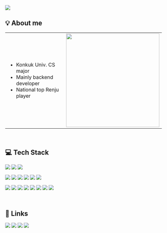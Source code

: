 <img src="https://capsule-render.vercel.app/api?type=waving&color=4cc3db&height=100&section=header" />

<h2>💡 About me</h2>

<table>
<tr>
  <td valign="center">
    <ul>
      <li>Konkuk Univ. CS major</li>
      <li>Mainly backend developer</li>
      <li>National top Renju player</li>
    </ul>
  </td>
  <td>
    <img src="https://github-readme-stats.vercel.app/api/top-langs/?username=isoo127&layout=compact&langs_count=4&theme=transparent" width="300" />
  </td>
</tr>
</table>
<br>

<h2>💻 Tech Stack</h2>

<!-- Languages -->
<p>
  <img src="https://img.shields.io/badge/Java-007396?style=flat-square&logo=openjdk&logoColor=white" />
  <img src="https://img.shields.io/badge/Kotlin-7F52FF?style=flat-square&logo=kotlin&logoColor=white" />
  <img src="https://img.shields.io/badge/C++-00599C?style=flat-square&logo=c%2b%2b&logoColor=white" />
</p>

<!-- Frameworks & DB -->
<p>
  <img src="https://img.shields.io/badge/Spring%20Boot-6DB33F?style=flat-square&logo=springboot&logoColor=white" />
  <img src="https://img.shields.io/badge/Hibernate-59666C?style=flat-square&logo=hibernate&logoColor=white" />
  <img src="https://img.shields.io/badge/Gradle-02303A?style=flat-square&logo=gradle&logoColor=white" />
  <img src="https://img.shields.io/badge/MySQL-4479A1?style=flat-square&logo=mysql&logoColor=white" />
  <img src="https://img.shields.io/badge/Redis-DC382D?style=flat-square&logo=redis&logoColor=white" />
  <img src="https://img.shields.io/badge/Android-3DDC84?style=flat-square&logo=android&logoColor=white" />
</p>

<!-- Tools -->
<p>
  <img src="https://img.shields.io/badge/IntelliJ%20IDEA-000000?style=flat-square&logo=intellijidea&logoColor=white" />
  <img src="https://img.shields.io/badge/Android%20Studio-3DDC84?style=flat-square&logo=androidstudio&logoColor=white" />
  <img src="https://img.shields.io/badge/VS%20Code-007ACC?style=flat-square&logo=visualstudiocode&logoColor=white" />
  <img src="https://img.shields.io/badge/Git-F05032?style=flat-square&logo=git&logoColor=white" />
  <img src="https://img.shields.io/badge/GitHub%20Actions-2088FF?style=flat-square&logo=githubactions&logoColor=white" />
  <img src="https://img.shields.io/badge/Docker-2496ED?style=flat-square&logo=docker&logoColor=white" />
  <img src="https://img.shields.io/badge/AWS-232F3E?style=flat-square&logo=amazonwebservices&logoColor=white" />
  <img src="https://img.shields.io/badge/Mockito-45B8D8?style=flat-square&logo=testinglibrary&logoColor=white" />
</p>
<br>

<h2>🔗 Links</h2>
<a href="https://isoo127.github.io"><img src="https://img.shields.io/badge/Tech%20Blog-181717?style=flat&logo=github&logoColor=white&link=https://isoo127.github.io"/></a>
<a href="https://www.renju.net/people/130071/"><img src="http://img.shields.io/badge/-Renju%20profile-blue?style=flat&logo=googletagmanager" /></a>
<a href="mailto:rdrniel12345@gmail.com"><img src="https://img.shields.io/badge/Email-EA4335?style=flat&logo=Gmail&logoColor=white&link=rdrniel12345@gmail.com"/></a>
<a href="https://solved.ac/profile/isoo_ksm"><img src="http://mazassumnida.wtf/api/mini/generate_badge?boj=isoo_ksm"/></a>
